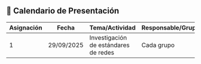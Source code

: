 ## 📅 Calendario de Presentación

| Asignación | Fecha       | Tema/Actividad                         | Responsable/Grupo | Observaciones |
|--------|------------|-----------------------------------------|-------------------|---------------|
| 1      | 29/09/2025 | Investigación de estándares de redes    | Cada grupo           | - |
